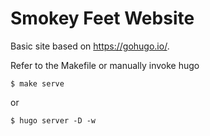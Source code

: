 # Smokey Feet Website

Basic site based on https://gohugo.io/.

Refer to the Makefile or manually invoke hugo

    $ make serve

or

    $ hugo server -D -w
